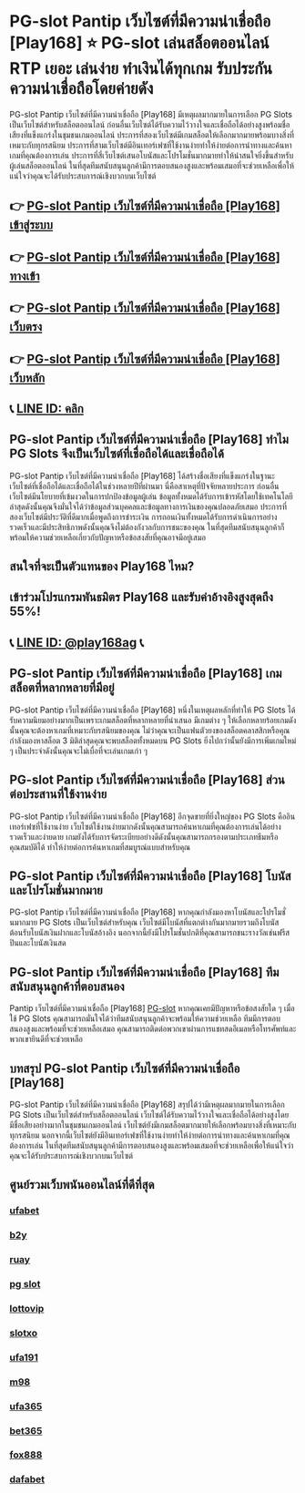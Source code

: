
# PG-slot Pantip เว็บไซต์ที่มีความน่าเชื่อถือ [Play168] ⭐ PG-slot เล่นสล็อตออนไลน์ RTP เยอะ เล่นง่าย ทำเงินได้ทุกเกม รับประกันความน่าเชื่อถือโดยค่ายดัง

PG-slot Pantip เว็บไซต์ที่มีความน่าเชื่อถือ [Play168] มีเหตุผลมากมายในการเลือก PG Slots เป็นเว็บไซต์สําหรับสล็อตออนไลน์ ก่อนอื่นเว็บไซต์ได้รับความไว้วางใจและเชื่อถือได้อย่างสูงพร้อมชื่อเสียงที่แข็งแกร่งในชุมชนเกมออนไลน์ ประการที่สองเว็บไซต์มีเกมสล็อตให้เลือกมากมายพร้อมบางสิ่งที่เหมาะกับทุกรสนิยม ประการที่สามเว็บไซต์มีอินเทอร์เฟซที่ใช้งานง่ายทําให้ง่ายต่อการนําทางและค้นหาเกมที่คุณต้องการเล่น ประการที่สี่เว็บไซต์เสนอโบนัสและโปรโมชั่นมากมายทําให้น่าสนใจยิ่งขึ้นสําหรับผู้เล่นสล็อตออนไลน์ ในที่สุดทีมสนับสนุนลูกค้ามีการตอบสนองสูงและพร้อมเสมอที่จะช่วยเหลือเพื่อให้แน่ใจว่าคุณจะได้รับประสบการณ์เชิงบวกบนเว็บไซต์

## 👉 [PG-slot Pantip เว็บไซต์ที่มีความน่าเชื่อถือ [Play168] เข้าสู่ระบบ](https://bit.ly/3TCj9rY)
## 👉 [PG-slot Pantip เว็บไซต์ที่มีความน่าเชื่อถือ [Play168] ทางเข้า](https://bit.ly/3TCj9rY)
## 👉 [PG-slot Pantip เว็บไซต์ที่มีความน่าเชื่อถือ [Play168] เว็บตรง](https://bit.ly/3TCj9rY)
## 👉 [PG-slot Pantip เว็บไซต์ที่มีความน่าเชื่อถือ [Play168] เว็บหลัก](https://bit.ly/3TCj9rY)
## 📞 [LINE ID: คลิก](https://line.me/R/ti/p/@342mcrfd)

## PG-slot Pantip เว็บไซต์ที่มีความน่าเชื่อถือ [Play168] ทําไม PG Slots จึงเป็นเว็บไซต์ที่เชื่อถือได้และเชื่อถือได้
PG-slot Pantip เว็บไซต์ที่มีความน่าเชื่อถือ [Play168] ได้สร้างชื่อเสียงที่แข็งแกร่งในฐานะเว็บไซต์ที่เชื่อถือได้และเชื่อถือได้ในช่วงหลายปีที่ผ่านมา นี่คือสาเหตุที่ปัจจัยหลายประการ ก่อนอื่นเว็บไซต์มีนโยบายที่เข้มงวดในการปกป้องข้อมูลผู้เล่น ข้อมูลทั้งหมดได้รับการเข้ารหัสโดยใช้เทคโนโลยีล่าสุดดังนั้นคุณจึงมั่นใจได้ว่าข้อมูลส่วนบุคคลและข้อมูลทางการเงินของคุณปลอดภัยเสมอ ประการที่สองเว็บไซต์มีประวัติที่ดีมากเมื่อพูดถึงการชําระเงิน การถอนเงินทั้งหมดได้รับการดําเนินการอย่างรวดเร็วและมีประสิทธิภาพดังนั้นคุณจึงไม่ต้องกังวลกับการชนะของคุณ ในที่สุดทีมสนับสนุนลูกค้าก็พร้อมให้ความช่วยเหลือเกี่ยวกับปัญหาหรือข้อสงสัยที่คุณอาจมีอยู่เสมอ

## สนใจที่จะเป็นตัวแทนของ Play168 ไหม?
## เข้าร่วมโปรแกรมพันธมิตร Play168 และรับค่าอ้างอิงสูงสุดถึง 55%!
## 📞 [LINE ID: @play168ag](https://bit.ly/3RSGiFl) 📞

## PG-slot Pantip เว็บไซต์ที่มีความน่าเชื่อถือ [Play168] เกมสล็อตที่หลากหลายที่มีอยู่
PG-slot Pantip เว็บไซต์ที่มีความน่าเชื่อถือ [Play168] หนึ่งในเหตุผลหลักที่ทําให้ PG Slots ได้รับความนิยมอย่างมากเป็นเพราะเกมสล็อตที่หลากหลายที่นําเสนอ มีเกมต่าง ๆ ให้เลือกหลายร้อยเกมดังนั้นคุณจะต้องหาเกมที่เหมาะกับรสนิยมของคุณ ไม่ว่าคุณจะเป็นแฟนตัวยงของสล็อตคลาสสิกหรือคุณกําลังมองหาสล็อต 3 มิติล่าสุดคุณจะพบสล็อตทั้งหมดบน PG Slots ยิ่งไปกว่านั้นยังมีการเพิ่มเกมใหม่ ๆ เป็นประจําดังนั้นคุณจะไม่เบื่อที่จะเล่นเกมเก่า ๆ

## PG-slot Pantip เว็บไซต์ที่มีความน่าเชื่อถือ [Play168] ส่วนต่อประสานที่ใช้งานง่าย
PG-slot Pantip เว็บไซต์ที่มีความน่าเชื่อถือ [Play168] อีกจุดขายที่ยิ่งใหญ่ของ PG Slots คืออินเทอร์เฟซที่ใช้งานง่าย เว็บไซต์ใช้งานง่ายมากดังนั้นคุณสามารถค้นหาเกมที่คุณต้องการเล่นได้อย่างรวดเร็วและง่ายดาย เกมยังได้รับการจัดระเบียบอย่างดีดังนั้นคุณสามารถกรองตามประเภทธีมหรือคุณสมบัติได้ ทําให้ง่ายต่อการค้นหาเกมที่สมบูรณ์แบบสําหรับคุณ

## PG-slot Pantip เว็บไซต์ที่มีความน่าเชื่อถือ [Play168] โบนัสและโปรโมชั่นมากมาย
PG-slot Pantip เว็บไซต์ที่มีความน่าเชื่อถือ [Play168] หากคุณกําลังมองหาโบนัสและโปรโมชั่นมากมาย PG Slots เป็นเว็บไซต์สําหรับคุณ เว็บไซต์มีโบนัสที่แตกต่างกันมากมายรวมถึงโบนัสต้อนรับโบนัสเงินฝากและโบนัสอ้างอิง นอกจากนี้ยังมีโปรโมชั่นปกติที่คุณสามารถชนะรางวัลเช่นฟรีสปินและโบนัสเงินสด

## PG-slot Pantip เว็บไซต์ที่มีความน่าเชื่อถือ [Play168] ทีมสนับสนุนลูกค้าที่ตอบสนอง
Pantip เว็บไซต์ที่มีความน่าเชื่อถือ [Play168] [PG-slot](https://atom.io/themes/pg-slot%20%E0%B9%80%E0%B8%A7%E0%B9%87%E0%B8%9A%E0%B8%95%E0%B8%A3%E0%B8%87) หากคุณเคยมีปัญหาหรือข้อสงสัยใด ๆ เมื่อใช้ PG Slots คุณสามารถมั่นใจได้ว่าทีมสนับสนุนลูกค้าจะพร้อมให้ความช่วยเหลือ ทีมมีการตอบสนองสูงและพร้อมที่จะช่วยเหลือเสมอ คุณสามารถติดต่อพวกเขาผ่านการแชทสดอีเมลหรือโทรศัพท์และพวกเขายินดีที่จะช่วยเหลือ

## บทสรุป PG-slot Pantip เว็บไซต์ที่มีความน่าเชื่อถือ [Play168]
PG-slot Pantip เว็บไซต์ที่มีความน่าเชื่อถือ [Play168] สรุปได้ว่ามีเหตุผลมากมายในการเลือก PG Slots เป็นเว็บไซต์สําหรับสล็อตออนไลน์ เว็บไซต์ได้รับความไว้วางใจและเชื่อถือได้อย่างสูงโดยมีชื่อเสียงอย่างมากในชุมชนเกมออนไลน์ เว็บไซต์ยังมีเกมสล็อตมากมายให้เลือกพร้อมบางสิ่งที่เหมาะกับทุกรสนิยม นอกจากนี้เว็บไซต์ยังมีอินเทอร์เฟซที่ใช้งานง่ายทําให้ง่ายต่อการนําทางและค้นหาเกมที่คุณต้องการเล่น ในที่สุดทีมสนับสนุนลูกค้ามีการตอบสนองสูงและพร้อมเสมอที่จะช่วยเหลือเพื่อให้แน่ใจว่าคุณจะได้รับประสบการณ์เชิงบวกบนเว็บไซต์

## ศูนย์รวมเว็บพนันออนไลน์ที่ดีที่สุด
### [ufabet](https://atom.io/packages/ufabet)
### [b2y](https://atom.io/packages/b2y)
### [ruay](https://atom.io/themes/ruay)
### [pg slot](https://atom.io/themes/pg%20slot)
### [lottovip](https://atom.io/packages/lottovip)
### [slotxo](https://atom.io/packages/slotxo)
### [ufa191](https://atom.io/packages/ufa191)
### [m98](https://atom.io/packages/m98)
### [ufa365](https://atom.io/packages/ufa365)
### [bet365](https://atom.io/packages/bet365)
### [fox888](https://atom.io/packages/fox888)
### [dafabet](https://atom.io/packages/dafabet)